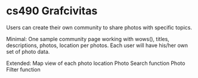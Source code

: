 # cs490 Grafcivitas

Users can create their own community to share photos with specific topics.


Minimal:
One sample community page working with wows(), titles, descriptions, photos, location per photos. 
Each user will have his/her own set of photo data.

Extended: 
Map view of each photo location
Photo Search function
Photo Filter function


